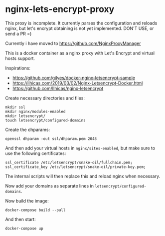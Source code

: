 # nginx-lets-encrypt-proxy

This proxy is incomplete. It currently parses the configuration and reloads nginx, but let's encrypt obtaining is not yet implemented. DON'T USE, or send a PR =)

Currently i have moved to https://github.com/NginxProxyManager

This is a docker container as a nginx proxy with Let's Encrypt and virtual hosts support.

Inspirations:

* https://github.com/gilyes/docker-nginx-letsencrypt-sample
* https://ilhicas.com/2019/03/02/Nginx-Letsencrypt-Docker.html
* https://github.com/Ilhicas/nginx-letsencrypt


Create necessary directories and files:

    mkdir ssl
    mkdir nginx/modules-enabled
    mkdir letsencrypt/
    touch letsencrypt/configured-domains


Create the dhparams:
    
    openssl dhparam -out ssl/dhparam.pem 2048


And then add your virtual hosts in `nginx/sites-enabled`, but make sure to use the following certificates:

    ssl_certificate /etc/letsencrypt/snake-oil/fullchain.pem;
    ssl_certificate_key /etc/letsencrypt/snake-oil/private-key.pem;

The internal scripts will then replace this and reload nginx when necessary.

Now add your domains as separate lines in `letsencrypt/configured-domains`.

Now build the image:

    docker-compose build --pull

And then start:

    docker-compose up
